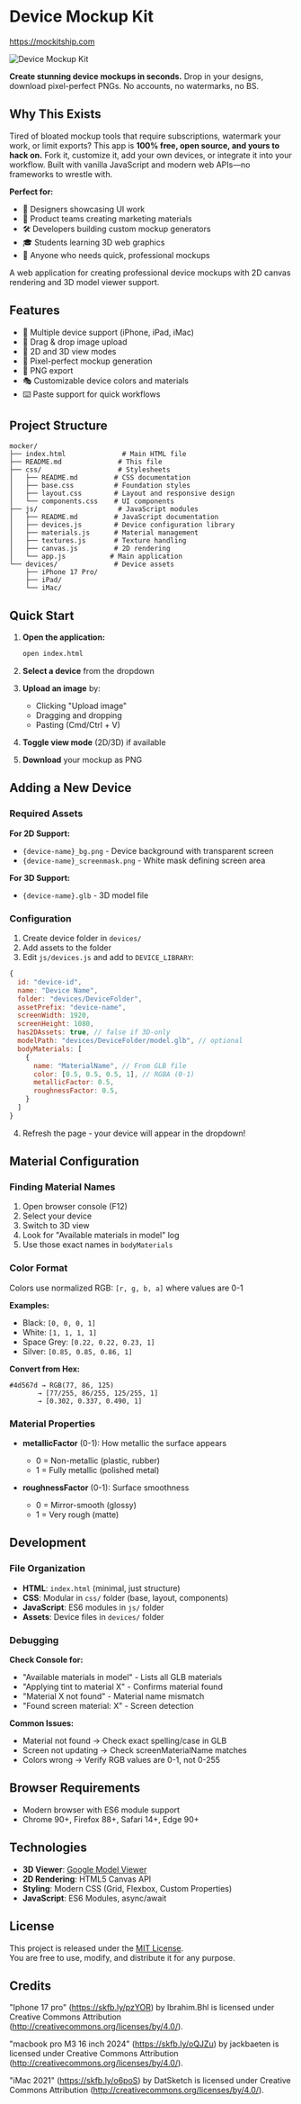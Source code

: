 # Device Mockup Kit
https://mockitship.com

![Device Mockup Kit](imac-3d-mockup.png)

**Create stunning device mockups in seconds.** Drop in your designs, download pixel-perfect PNGs. No accounts, no watermarks, no BS.

## Why This Exists

Tired of bloated mockup tools that require subscriptions, watermark your work, or limit exports? This app is **100% free, open source, and yours to hack on.** Fork it, customize it, add your own devices, or integrate it into your workflow. Built with vanilla JavaScript and modern web APIs—no frameworks to wrestle with.

**Perfect for:**
- 🎨 Designers showcasing UI work
- 📱 Product teams creating marketing materials
- 🛠️ Developers building custom mockup generators
- 🎓 Students learning 3D web graphics
- 🚀 Anyone who needs quick, professional mockups

A web application for creating professional device mockups with 2D canvas rendering and 3D model viewer support. 

## Features

- 📱 Multiple device support (iPhone, iPad, iMac)
- 🎨 Drag & drop image upload
- 🔄 2D and 3D view modes
- 🎯 Pixel-perfect mockup generation
- 💾 PNG export
- 🎭 Customizable device colors and materials
- ⌨️ Paste support for quick workflows

## Project Structure

```
mocker/
├── index.html              # Main HTML file
├── README.md              # This file
├── css/                   # Stylesheets
│   ├── README.md         # CSS documentation
│   ├── base.css          # Foundation styles
│   ├── layout.css        # Layout and responsive design
│   └── components.css    # UI components
├── js/                    # JavaScript modules
│   ├── README.md         # JavaScript documentation
│   ├── devices.js        # Device configuration library
│   ├── materials.js      # Material management
│   ├── textures.js       # Texture handling
│   ├── canvas.js         # 2D rendering
│   └── app.js           # Main application
└── devices/              # Device assets
    ├── iPhone 17 Pro/
    ├── iPad/
    └── iMac/
```

## Quick Start

1. **Open the application:**
   ```bash
   open index.html
   ```

2. **Select a device** from the dropdown

3. **Upload an image** by:
   - Clicking "Upload image"
   - Dragging and dropping
   - Pasting (Cmd/Ctrl + V)

4. **Toggle view mode** (2D/3D) if available

5. **Download** your mockup as PNG

## Adding a New Device

### Required Assets

**For 2D Support:**
- `{device-name}_bg.png` - Device background with transparent screen
- `{device-name}_screenmask.png` - White mask defining screen area

**For 3D Support:**
- `{device-name}.glb` - 3D model file

### Configuration

1. Create device folder in `devices/`
2. Add assets to the folder
3. Edit `js/devices.js` and add to `DEVICE_LIBRARY`:

```javascript
{
  id: "device-id",
  name: "Device Name",
  folder: "devices/DeviceFolder",
  assetPrefix: "device-name",
  screenWidth: 1920,
  screenHeight: 1080,
  has2DAssets: true, // false if 3D-only
  modelPath: "devices/DeviceFolder/model.glb", // optional
  bodyMaterials: [
    {
      name: "MaterialName", // From GLB file
      color: [0.5, 0.5, 0.5, 1], // RGBA (0-1)
      metallicFactor: 0.5,
      roughnessFactor: 0.5,
    }
  ]
}
```

4. Refresh the page - your device will appear in the dropdown!

## Material Configuration

### Finding Material Names

1. Open browser console (F12)
2. Select your device
3. Switch to 3D view
4. Look for "Available materials in model" log
5. Use those exact names in `bodyMaterials`

### Color Format

Colors use normalized RGB: `[r, g, b, a]` where values are 0-1

**Examples:**
- Black: `[0, 0, 0, 1]`
- White: `[1, 1, 1, 1]`
- Space Grey: `[0.22, 0.22, 0.23, 1]`
- Silver: `[0.85, 0.85, 0.86, 1]`

**Convert from Hex:**
```
#4d567d → RGB(77, 86, 125)
       → [77/255, 86/255, 125/255, 1]
       → [0.302, 0.337, 0.490, 1]
```

### Material Properties

- **metallicFactor** (0-1): How metallic the surface appears
  - 0 = Non-metallic (plastic, rubber)
  - 1 = Fully metallic (polished metal)

- **roughnessFactor** (0-1): Surface smoothness
  - 0 = Mirror-smooth (glossy)
  - 1 = Very rough (matte)

## Development

### File Organization

- **HTML**: `index.html` (minimal, just structure)
- **CSS**: Modular in `css/` folder (base, layout, components)
- **JavaScript**: ES6 modules in `js/` folder
- **Assets**: Device files in `devices/` folder

### Debugging

**Check Console for:**
- "Available materials in model" - Lists all GLB materials
- "Applying tint to material X" - Confirms material found
- "Material X not found" - Material name mismatch
- "Found screen material: X" - Screen detection

**Common Issues:**
- Material not found → Check exact spelling/case in GLB
- Screen not updating → Check screenMaterialName matches
- Colors wrong → Verify RGB values are 0-1, not 0-255

## Browser Requirements

- Modern browser with ES6 module support
- Chrome 90+, Firefox 88+, Safari 14+, Edge 90+

## Technologies

- **3D Viewer**: [Google Model Viewer](https://modelviewer.dev/)
- **2D Rendering**: HTML5 Canvas API
- **Styling**: Modern CSS (Grid, Flexbox, Custom Properties)
- **JavaScript**: ES6 Modules, async/await

## License
This project is released under the [MIT License](LICENSE).  
You are free to use, modify, and distribute it for any purpose.

## Credits
"Iphone 17 pro" (https://skfb.ly/pzYOR) by Ibrahim.Bhl is licensed under Creative Commons Attribution (http://creativecommons.org/licenses/by/4.0/).

"macbook pro M3 16 inch 2024" (https://skfb.ly/oQJZu) by jackbaeten is licensed under Creative Commons Attribution (http://creativecommons.org/licenses/by/4.0/).

"iMac 2021" (https://skfb.ly/o6poS) by DatSketch is licensed under Creative Commons Attribution (http://creativecommons.org/licenses/by/4.0/).